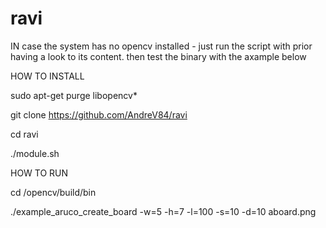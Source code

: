 # ravi
IN case the system has no opencv installed - just run the script with prior having a look to its content.
then test the binary with the axample below

HOW TO INSTALL

sudo apt-get purge libopencv*

git clone https://github.com/AndreV84/ravi

cd ravi

./module.sh


HOW TO RUN

cd /opencv/build/bin

./example_aruco_create_board -w=5 -h=7 -l=100 -s=10 -d=10 aboard.png

